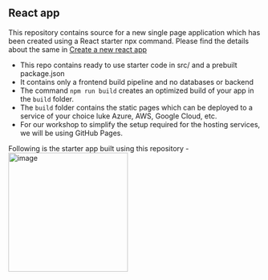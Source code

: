 ## React app

This repository contains source for a new single page application which has been created using a React starter npx command.
Please find the details about the same in [Create a new react app](https://reactjs.org/docs/create-a-new-react-app.html#create-react-app)

- This repo contains ready to use starter code in src/ and a prebuilt package.json
- It contains only a frontend build pipeline and no databases or backend
- The command `npm run build` creates an optimized build of your app in the `build` folder.
- The `build` folder contains the static pages which can be deployed to a service of your choice luke Azure, AWS, Google Cloud, etc.
- For our workshop to simplify the setup required for the hosting services, we will be using GitHub Pages.

Following is the starter app built using this repository - 
<img width="238" alt="image" src="https://user-images.githubusercontent.com/25735209/112099601-d5684580-8bc9-11eb-81bf-e884b72efa56.png">
